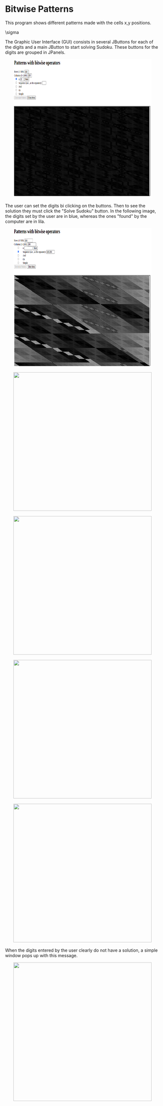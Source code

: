 # Bitwise Patterns

This program shows different patterns made with the cells x,y positions.

\sigma

The Graphic User Interface (GUI) consists in several JButtons for each of the digits and a main JButton to start solving Sudoku. These buttons for the digits are grouped in JPanels.

<p align="center">
  
  <img src="/images/200x200_n_22.png" width="450" height="450">
</p>

<p>
  The user can set the digits bi clicking on the buttons. Then to see the solution they must click the "Solve Sudoku" button.
  In the following image, the digits set by the user are in blue, whereas the ones "found" by the computer are in lila.
</p>
<p align="center">
  <img src="/images/200x200_seq_100_200.png" width="450" height="450">  
<p>


<p align="center">
  <img src="200x200_seq_11_13_17_19.png" width="450" height="450">  
<p>


<p align="center">
  <img src="300x300_n_237.png" width="450" height="450">  
<p>

<p align="center">
  <img src="500x500_and.png" width="450" height="450">  
<p>

<p align="center">
  <img src="500x500_or.png" width="450" height="450">  
<p>
  
When the digits entered by the user clearly do not have a solution, a simple window pops up with this message.
<p align="center">
  <img src="500x500_simple.png" width="450" height="450">
<p>  



